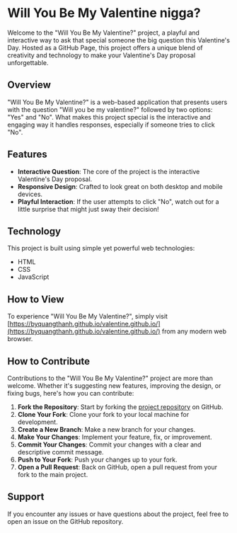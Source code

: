 # Will You Be My Valentine nigga?

Welcome to the "Will You Be My Valentine?" project, a playful and interactive way to ask that special someone the big question this Valentine's Day. Hosted as a GitHub Page, this project offers a unique blend of creativity and technology to make your Valentine's Day proposal unforgettable.

## Overview

"Will You Be My Valentine?" is a web-based application that presents users with the question "Will you be my valentine?" followed by two options: "Yes" and "No". What makes this project special is the interactive and engaging way it handles responses, especially if someone tries to click "No".

## Features

- **Interactive Question**: The core of the project is the interactive Valentine's Day proposal.
- **Responsive Design**: Crafted to look great on both desktop and mobile devices.
- **Playful Interaction**: If the user attempts to click "No", watch out for a little surprise that might just sway their decision!

## Technology

This project is built using simple yet powerful web technologies:
- HTML
- CSS
- JavaScript

## How to View

To experience "Will You Be My Valentine?", simply visit [https://byquangthanh.github.io/valentine.github.io/](https://byquangthanh.github.io/valentine.github.io/) from any modern web browser.

## How to Contribute

Contributions to the "Will You Be My Valentine?" project are more than welcome. Whether it's suggesting new features, improving the design, or fixing bugs, here's how you can contribute:

1. **Fork the Repository**: Start by forking the [project repository](https://github.com/byquangthanh/valentine.github.io) on GitHub.
2. **Clone Your Fork**: Clone your fork to your local machine for development.
3. **Create a New Branch**: Make a new branch for your changes.
4. **Make Your Changes**: Implement your feature, fix, or improvement.
5. **Commit Your Changes**: Commit your changes with a clear and descriptive commit message.
6. **Push to Your Fork**: Push your changes up to your fork.
7. **Open a Pull Request**: Back on GitHub, open a pull request from your fork to the main project.

## Support

If you encounter any issues or have questions about the project, feel free to open an issue on the GitHub repository.
